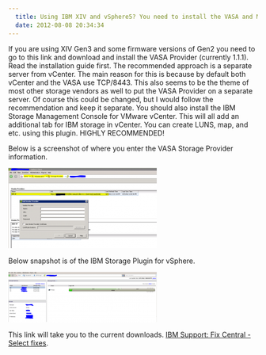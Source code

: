 ```yaml
---
  title: Using IBM XIV and vSphere5? You need to install the VASA and Management Console for vCenter
  date: 2012-08-08 20:34:34
---
```


If you are using XIV Gen3 and some firmware versions of Gen2 you need to
go to this link and download and install the VASA Provider (currently
1.1.1). Read the installation guide first. The recommended approach is a
separate server from vCenter. The main reason for this is because by
default both vCenter and the VASA use TCP/8443. This also seems to be
the theme of most other storage vendors as well to put the VASA Provider
on a separate server. Of course this could be changed, but I would
follow the recommendation and keep it separate. You should also install
the IBM Storage Management Console for VMware vCenter. This will all add
an additional tab for IBM storage in vCenter. You can create LUNS, map,
and etc. using this plugin. HIGHLY RECOMMENDED!

Below is a screenshot of where you enter the VASA Storage Provider
information.

![](../../assets/vSphere-Add-VASA-Storage-Provider-IBM-XIV-300x162.png "vSphere - Add VASA Storage Provider - IBM XIV")

Below snapshot is of the IBM Storage Plugin for vSphere.

![](../../assets/vSphere-IBM-Storage-Plugin-300x101.png "vSphere - IBM Storage Plugin")

This link will take you to the current downloads. [IBM Support: Fix Central - Select fixes](http://www-933.ibm.com/support/fixcentral/swg/selectFixes?parent=ibm~Storage_Disk&product=ibm/Storage_Disk/XIV+Storage+System+2810,+2812&release=All&platform=All&function=all).
